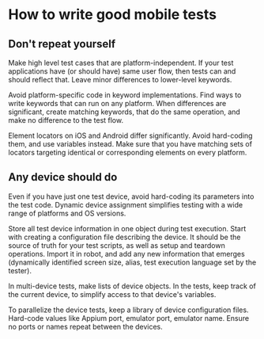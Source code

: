 # How to write good mobile tests

## Don't repeat yourself
Make high level test cases that are platform-independent. If your test applications have (or should have) same user flow, then tests can and should reflect that. Leave minor differences to lower-level keywords.

Avoid platform-specific code in keyword implementations. Find ways to write keywords that can run on any platform. When differences are significant, create matching keywords, that do the same operation, and make no difference to the test flow.

Element locators on iOS and Android differ significantly. Avoid hard-coding them, and use variables instead. Make sure that you have matching sets of locators targeting identical or corresponding elements on every platform.

## Any device should do
Even if you have just one test device, avoid hard-coding its parameters into the test code. Dynamic device assignment simplifies testing with a wide range of platforms and OS versions.

Store all test device information in one object during test execution. Start with creating a configuration file describing the device. It should be the source of truth for your test scripts, as well as setup and teardown operations. Import it in robot, and add any new information that emerges (dynamically identified screen size, alias, test execution language set by the tester).

In multi-device tests, make lists of device objects. In the tests, keep track of the current device, to simplify access to that device's variables.

To parallelize the device tests, keep a library of device configuration files. Hard-code values like Appium port, emulator port, emulator name. Ensure no ports or names repeat between the devices.